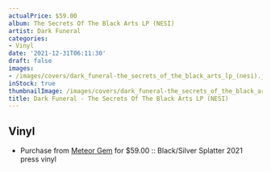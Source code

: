 ```yaml
---
actualPrice: $59.00
album: The Secrets Of The Black Arts LP (NESI)
artist: Dark Funeral
categories:
- Vinyl
date: '2021-12-31T06:11:30'
draft: false
images:
- /images/covers/dark_funeral-the_secrets_of_the_black_arts_lp_(nesi).jpg
inStock: true
thumbnailImage: /images/covers/dark_funeral-the_secrets_of_the_black_arts_lp_(nesi)-thumb.jpg
title: Dark Funeral - The Secrets Of The Black Arts LP (NESI)
---
```


## Vinyl
* Purchase from [Meteor Gem](https://meteor-gem.com/products/dark-funeral-the-secrets-of-the-black-arts-lp-nesi) for $59.00 :: Black/Silver Splatter 2021 press vinyl
